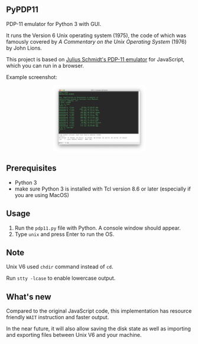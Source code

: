 ## PyPDP11
PDP-11 emulator for Python 3 with GUI. 

It runs the Version 6 Unix operating system (1975), the code of which was famously covered by *A Commentary on the Unix Operating System* (1976) by John Lions.

This project is based on [Julius Schmidt's PDP-11 emulator](http://pdp11.aiju.de) for JavaScript, which you can run in a browser.

Example screenshot:
<p align="center">
  <img
  src="https://github.com/amakukha/PyPDP11/raw/master/screenshots/PDP-11_emulator_for_Python_GUI_screenshot.png"
  width="250" alt="PDP-11 emulator for Python 3. This image of Version 6 Unix still retained /usr/ken directory belonging to Ken Thompson, albeit an empty one.">
</p>

## Prerequisites

 - Python 3
 - make sure Python 3 is installed with Tcl version 8.6 or later (especially if you are using MacOS)

## Usage

  1. Run the `pdp11.py` file with Python. A console window should appear.
  2. Type `unix` and press Enter to run the OS.

## Note

Unix V6 used `chdir` command instead of `cd`.

Run `stty -lcase` to enable lowercase output.

## What's new
Compared to the original JavaScript code, this implementation has resource friendly `WAIT`
instruction and faster output.

In the near future, it will also allow saving the disk state as well as importing and exporting
files between Unix V6 and your machine.
